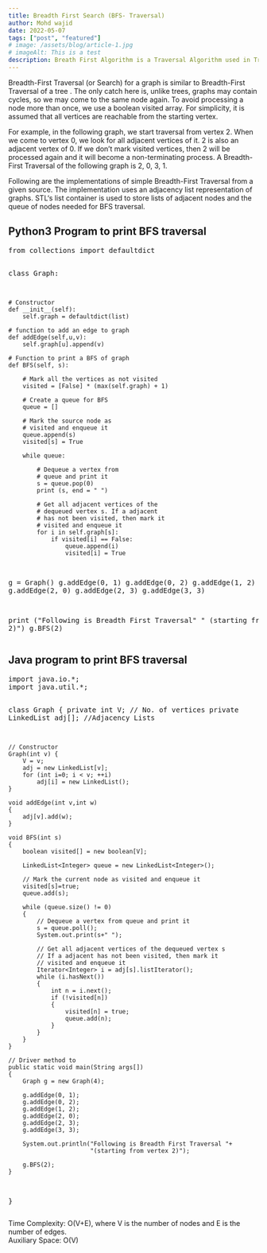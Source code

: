 ```yaml
---
title: Breadth First Search (BFS- Traversal)
author: Mohd wajid
date: 2022-05-07
tags: ["post", "featured"]
# image: /assets/blog/article-1.jpg
# imageAlt: This is a test
description: Breath First Algorithm is a Traversal Algorithm used in Trees and Graphs, Both has similar Implementation, with a slight change i.e. Graphs may contain cycles unlike trees 
---
```

<p>
Breadth-First Traversal (or Search) for a graph is similar to Breadth-First Traversal of a tree . The only catch here is, unlike trees, graphs may contain cycles, so we may come to the same node again. To avoid processing a node more than once, we use a boolean visited array. For simplicity, it is assumed that all vertices are reachable from the starting vertex.
</p> 
<p>
For example, in the following graph, we start traversal from vertex 2. When we come to vertex 0, we look for all adjacent vertices of it. 2 is also an adjacent vertex of 0. If we don’t mark visited vertices, then 2 will be processed again and it will become a non-terminating process. A Breadth-First Traversal of the following graph is 2, 0, 3, 1.
</p>
<p>
Following are the implementations of simple Breadth-First Traversal from a given source. 
The implementation uses an adjacency list representation of graphs. STL‘s list container is used to store lists of adjacent nodes and the queue of nodes needed for BFS traversal.
</p>

<h2>Python3 Program to print BFS traversal </h2>
<div class="table-container">
<pre class="inner-table-container">
from collections import defaultdict

class Graph:
 
    # Constructor
    def __init__(self):
        self.graph = defaultdict(list)
 
    # function to add an edge to graph
    def addEdge(self,u,v):
        self.graph[u].append(v)
 
    # Function to print a BFS of graph
    def BFS(self, s):
 
        # Mark all the vertices as not visited
        visited = [False] * (max(self.graph) + 1)
 
        # Create a queue for BFS
        queue = []
 
        # Mark the source node as
        # visited and enqueue it
        queue.append(s)
        visited[s] = True
 
        while queue:
 
            # Dequeue a vertex from
            # queue and print it
            s = queue.pop(0)
            print (s, end = " ")
 
            # Get all adjacent vertices of the
            # dequeued vertex s. If a adjacent
            # has not been visited, then mark it
            # visited and enqueue it
            for i in self.graph[s]:
                if visited[i] == False:
                    queue.append(i)
                    visited[i] = True
 
g = Graph()
g.addEdge(0, 1)
g.addEdge(0, 2)
g.addEdge(1, 2)
g.addEdge(2, 0)
g.addEdge(2, 3)
g.addEdge(3, 3)
 
print ("Following is Breadth First Traversal"
                  " (starting from vertex 2)")
g.BFS(2)
</pre></div>

<h2>Java program to print BFS traversal</h2>
<div class="table-container">
<pre class="inner-table-container">
import java.io.*;
import java.util.*;
 

class Graph
{
    private int V;   // No. of vertices
    private LinkedList<Integer> adj[]; //Adjacency Lists
 
    // Constructor
    Graph(int v) {
        V = v;
        adj = new LinkedList[v];
        for (int i=0; i < v; ++i)
            adj[i] = new LinkedList();
    }

    void addEdge(int v,int w)
    {
        adj[v].add(w);
    }

    void BFS(int s)
    {
        boolean visited[] = new boolean[V];

        LinkedList<Integer> queue = new LinkedList<Integer>();
 
        // Mark the current node as visited and enqueue it
        visited[s]=true;
        queue.add(s);
 
        while (queue.size() != 0)
        {
            // Dequeue a vertex from queue and print it
            s = queue.poll();
            System.out.print(s+" ");
 
            // Get all adjacent vertices of the dequeued vertex s
            // If a adjacent has not been visited, then mark it
            // visited and enqueue it
            Iterator<Integer> i = adj[s].listIterator();
            while (i.hasNext())
            {
                int n = i.next();
                if (!visited[n])
                {
                    visited[n] = true;
                    queue.add(n);
                }
            }
        }
    }
 
    // Driver method to
    public static void main(String args[])
    {
        Graph g = new Graph(4);
 
        g.addEdge(0, 1);
        g.addEdge(0, 2);
        g.addEdge(1, 2);
        g.addEdge(2, 0);
        g.addEdge(2, 3);
        g.addEdge(3, 3);
 
        System.out.println("Following is Breadth First Traversal "+
                           "(starting from vertex 2)");
 
        g.BFS(2);
    }
}
</pre>
</div>
<p>
Time Complexity: O(V+E), where V is the number of nodes and E is the number of edges. <br/>
Auxiliary Space: O(V)
</p>